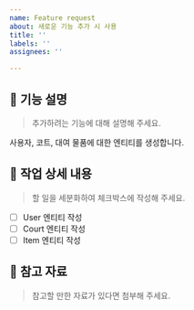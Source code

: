 ```yaml
---
name: Feature request
about: 새로운 기능 추가 시 사용
title: ''
labels: ''
assignees: ''

---
```


## 📍 기능 설명

> 추가하려는 기능에 대해 설명해 주세요.

사용자, 코트, 대여 물품에 대한 엔티티를 생성합니다.

## 📍 작업 상세 내용

> 할 일을 세분화하여 체크박스에 작성해 주세요.

- [ ] User 엔티티 작성
- [ ] Court 엔티티 작성
- [ ] Item 엔티티 작성

## 📍 참고 자료

> 참고할 만한 자료가 있다면 첨부해 주세요.
